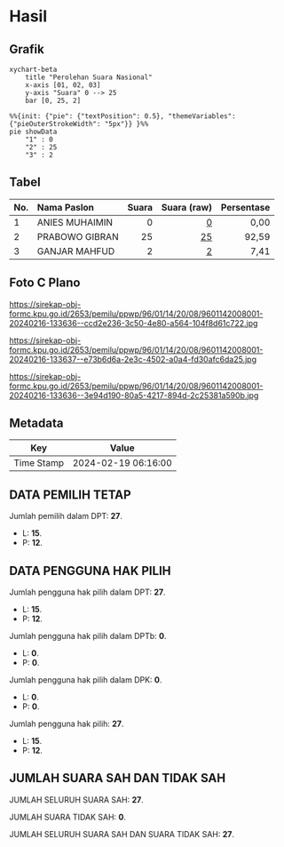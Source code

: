 # Hasil

## Grafik

```mermaid
xychart-beta
    title "Perolehan Suara Nasional"
    x-axis [01, 02, 03]
    y-axis "Suara" 0 --> 25
    bar [0, 25, 2]
```

```mermaid
%%{init: {"pie": {"textPosition": 0.5}, "themeVariables": {"pieOuterStrokeWidth": "5px"}} }%%
pie showData
    "1" : 0
    "2" : 25
    "3" : 2
```

## Tabel

| No. | Nama Paslon    | Suara | Suara (raw) | Persentase |
|:--- |:-------------- | -----:| -----------:| ----------:|
| 1   | ANIES MUHAIMIN | 0     | [0][p-1]    | 0,00       |
| 2   | PRABOWO GIBRAN | 25    | [25][p-2]   | 92,59      |
| 3   | GANJAR MAHFUD  | 2     | [2][p-3]    | 7,41       |


[p-1]: https://github.com/gigit-pemilu/pemilu-2024/blob/main/pilpres/hitung-suara/sub/96-papua-barat-daya/sub/01-sorong/sub/14-salawati-selatan/sub/2008-manoket/sub/001-tps/sub/paslon-1.txt
[p-2]: https://github.com/gigit-pemilu/pemilu-2024/blob/main/pilpres/hitung-suara/sub/96-papua-barat-daya/sub/01-sorong/sub/14-salawati-selatan/sub/2008-manoket/sub/001-tps/sub/paslon-2.txt
[p-3]: https://github.com/gigit-pemilu/pemilu-2024/blob/main/pilpres/hitung-suara/sub/96-papua-barat-daya/sub/01-sorong/sub/14-salawati-selatan/sub/2008-manoket/sub/001-tps/sub/paslon-3.txt

## Foto C Plano

https://sirekap-obj-formc.kpu.go.id/2653/pemilu/ppwp/96/01/14/20/08/9601142008001-20240216-133636--ccd2e236-3c50-4e80-a564-104f8d61c722.jpg

https://sirekap-obj-formc.kpu.go.id/2653/pemilu/ppwp/96/01/14/20/08/9601142008001-20240216-133637--e73b6d6a-2e3c-4502-a0a4-fd30afc6da25.jpg

https://sirekap-obj-formc.kpu.go.id/2653/pemilu/ppwp/96/01/14/20/08/9601142008001-20240216-133636--3e94d190-80a5-4217-894d-2c25381a590b.jpg


## Metadata

| Key        | Value               |
| ---------- | ------------------- |
| Time Stamp | 2024-02-19 06:16:00 |


## DATA PEMILIH TETAP

Jumlah pemilih dalam DPT: **27**.
 * L: **15**.
 * P: **12**.

## DATA PENGGUNA HAK PILIH

Jumlah pengguna hak pilih dalam DPT: **27**.
 * L: **15**.
 * P: **12**.

Jumlah pengguna hak pilih dalam DPTb: **0**.
 * L: **0**.
 * P: **0**.

Jumlah pengguna hak pilih dalam DPK: **0**.
 * L: **0**.
 * P: **0**.

Jumlah pengguna hak pilih: **27**.
 * L: **15**.
 * P: **12**.

## JUMLAH SUARA SAH DAN TIDAK SAH

JUMLAH SELURUH SUARA SAH: **27**.

JUMLAH SUARA TIDAK SAH: **0**.

JUMLAH SELURUH SUARA SAH DAN SUARA TIDAK SAH: **27**.


